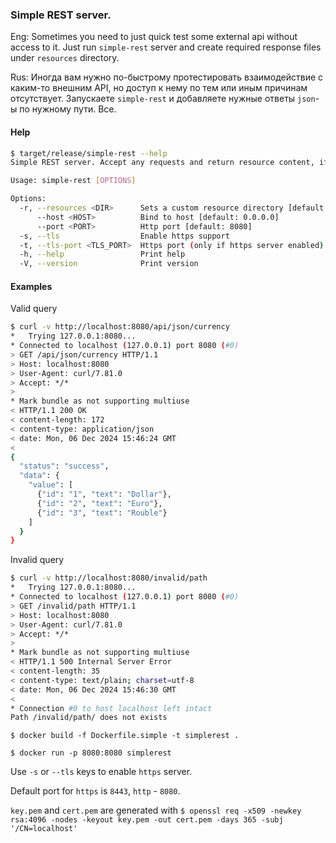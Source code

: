 ### Simple REST server.

Eng: Sometimes you need to just quick test some external api without access to it.
Just run `simple-rest` server and create required response files under `resources` directory.

Rus: Иногда вам нужно по-быстрому протестировать взаимодействие с каким-то внешним API, но доступ к нему по тем или иным причинам отсутствует.
Запускаете `simple-rest` и добавляете нужные ответы `json`-ы по нужному пути. Все.

#### Help
```bash
$ target/release/simple-rest --help
Simple REST server. Accept any requests and return resource content, if any

Usage: simple-rest [OPTIONS]

Options:
  -r, --resources <DIR>      Sets a custom resource directory [default: ./resources]
      --host <HOST>          Bind to host [default: 0.0.0.0]
      --port <PORT>          Http port [default: 8080]
  -s, --tls                  Enable https support
  -t, --tls-port <TLS_PORT>  Https port (only if https server enabled) [default: 8443]
  -h, --help                 Print help
  -V, --version              Print version
```

#### Examples

Valid query
```sh
$ curl -v http://localhost:8080/api/json/currency
*   Trying 127.0.0.1:8080...
* Connected to localhost (127.0.0.1) port 8080 (#0)
> GET /api/json/currency HTTP/1.1
> Host: localhost:8080
> User-Agent: curl/7.81.0
> Accept: */*
> 
* Mark bundle as not supporting multiuse
< HTTP/1.1 200 OK
< content-length: 172
< content-type: application/json
< date: Mon, 06 Dec 2024 15:46:24 GMT
< 
{
  "status": "success",
  "data": {
    "value": [
      {"id": "1", "text": "Dollar"},
      {"id": "2", "text": "Euro"},
      {"id": "3", "text": "Rouble"}
    ]
  }
}
```

Invalid query
```sh
$ curl -v http://localhost:8080/invalid/path
*   Trying 127.0.0.1:8080...
* Connected to localhost (127.0.0.1) port 8080 (#0)
> GET /invalid/path HTTP/1.1
> Host: localhost:8080
> User-Agent: curl/7.81.0
> Accept: */*
> 
* Mark bundle as not supporting multiuse
< HTTP/1.1 500 Internal Server Error
< content-length: 35
< content-type: text/plain; charset=utf-8
< date: Mon, 06 Dec 2024 15:46:30 GMT
< 
* Connection #0 to host localhost left intact
Path /invalid/path/ does not exists
```

`$ docker build -f Dockerfile.simple -t simplerest .`

`$ docker run -p 8080:8080 simplerest`

Use `-s` or `--tls` keys to enable `https` server.

Default port for `https` is `8443`, `http` - `8080`.

`key.pem` and `cert.pem` are generated with `$ openssl req -x509 -newkey rsa:4096 -nodes -keyout key.pem -out cert.pem -days 365 -subj '/CN=localhost'`
